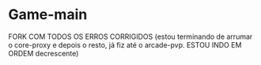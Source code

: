 # Game-main
FORK COM TODOS OS ERROS CORRIGIDOS (estou terminando de arrumar o core-proxy e depois o resto, já fiz até o arcade-pvp. ESTOU INDO EM ORDEM decrescente)
